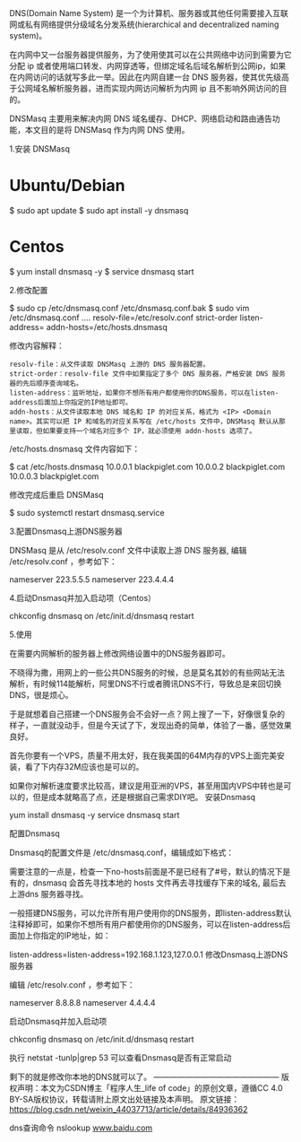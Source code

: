 DNS(Domain Name System) 是一个为计算机、服务器或其他任何需要接入互联网或私有网络提供分级域名分发系统(hierarchical and decentralized naming system)。

在内网中又一台服务器提供服务，为了使用使其可以在公共网络中访问到需要为它分配 ip 或者使用端口转发、内网穿透等，但绑定域名后域名解析到公网ip，如果在内网访问的话就写多此一举。因此在内网自建一台 DNS 服务器，使其优先级高于公网域名解析服务器，进而实现内网访问解析为内网 ip 且不影响外网访问的目的。

DNSMasq 主要用来解决内网 DNS 域名缓存、DHCP、网络启动和路由通告功能，本文目的是将 DNSMasq 作为内网 DNS 使用。

1.安装 DNSMasq

# Ubuntu/Debian
$ sudo apt update
$ sudo apt install -y dnsmasq

# Centos
$ yum install dnsmasq -y 
$ service dnsmasq start

2.修改配置

$ sudo cp /etc/dnsmasq.conf /etc/dnsmasq.conf.bak
$ sudo vim /etc/dnsmasq.conf
....
resolv-file=/etc/resolv.conf
strict-order
listen-address=<host-ip>
addn-hosts=/etc/hosts.dnsmasq

修改内容解释：

    resolv-file：从文件读取 DNSMasq 上游的 DNS 服务器配置。
    strict-order：resolv-file 文件中如果指定了多个 DNS 服务器，严格安装 DNS 服务器的先后顺序查询域名。
    listen-address：监听地址，如果你不想所有用户都使用你的DNS服务，可以在listen-address后面加上你指定的IP地址即可。
    addn-hosts：从文件读取本地 DNS 域名和 IP 的对应关系，格式为 <IP> <Domain name>。其实可以把 IP 和域名的对应关系写在 /etc/hosts 文件中，DNSMasq 默认从那里读取，但如果要支持一个域名对应多个 IP，就必须使用 addn-hosts 选项了。

/etc/hosts.dnsmasq 文件内容如下：

$ cat /etc/hosts.dnsmasq
10.0.0.1 blackpiglet.com
10.0.0.2 blackpiglet.com
10.0.0.3 blackpiglet.com

修改完成后重启 DNSMasq

$ sudo systemctl restart dnsmasq.service

3.配置Dnsmasq上游DNS服务器

DNSMasq 是从 /etc/resolv.conf 文件中读取上游 DNS 服务器, 编辑 /etc/resolv.conf ，参考如下：

nameserver 223.5.5.5
nameserver 223.4.4.4

4.启动Dnsmasq并加入启动项（Centos）

chkconfig dnsmasq on
/etc/init.d/dnsmasq restart

5.使用

在需要内网解析的服务器上修改网络设置中的DNS服务器即可。








不晓得为撒，用网上的一些公共DNS服务的时候，总是莫名其妙的有些网站无法解析，有时候114能解析，阿里DNS不行或者腾讯DNS不行，导致总是来回切换DNS，很是烦心。

于是就想着自己搭建一个DNS服务会不会好一点？网上搜了一下，好像很复杂的样子，一直就没动手，但是今天试了下，发现出奇的简单，体验了一番，感觉效果良好。

首先你要有一个VPS，质量不用太好，我在我美国的64M内存的VPS上面完美安装，看了下内存32M应该也是可以的。

如果你对解析速度要求比较高，建议是用亚洲的VPS，甚至用国内VPS中转也是可以的，但是成本就略高了点，还是根据自己需求DIY吧。
安装Dnsmasq

yum install dnsmasq -y 
service dnsmasq start 

配置Dnsmasq

Dnsmasq的配置文件是 /etc/dnsmasq.conf，编辑成如下格式：

需要注意的一点是，检查一下no-hosts前面是不是已经有了#号，默认的情况下是有的，dnsmasq 会首先寻找本地的 hosts 文件再去寻找缓存下来的域名, 最后去上游dns 服务器寻找。

一般搭建DNS服务，可以允许所有用户使用你的DNS服务，即listen-address默认注释掉即可，如果你不想所有用户都使用你的DNS服务，可以在listen-address后面加上你指定的IP地址，如：

listen-address=listen-address=192.168.1.123,127.0.0.1
修改Dnsmasq上游DNS服务器

编辑 /etc/resolv.conf ，参考如下：

nameserver 8.8.8.8
nameserver 4.4.4.4

启动Dnsmasq并加入启动项

chkconfig dnsmasq on
/etc/init.d/dnsmasq restart

执行 netstat -tunlp|grep 53 可以查看Dnsmasq是否有正常启动

剩下的就是修改你本地的DNS就可以了。
————————————————
版权声明：本文为CSDN博主「程序人生_life of code」的原创文章，遵循CC 4.0 BY-SA版权协议，转载请附上原文出处链接及本声明。
原文链接：https://blog.csdn.net/weixin_44037713/article/details/84936362



dns查询命令 nslookup www.baidu.com